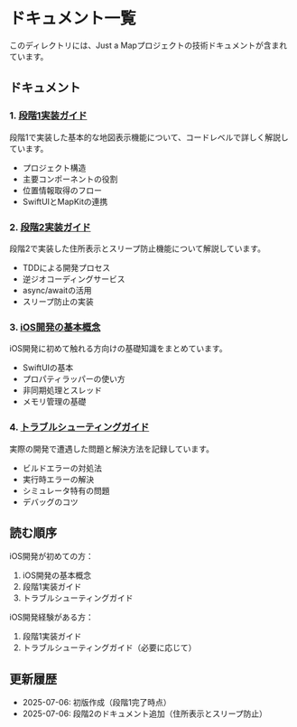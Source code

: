 # ドキュメント一覧

このディレクトリには、Just a Mapプロジェクトの技術ドキュメントが含まれています。

## ドキュメント

### 1. [段階1実装ガイド](stage1-implementation-guide.md)
段階1で実装した基本的な地図表示機能について、コードレベルで詳しく解説しています。
- プロジェクト構造
- 主要コンポーネントの役割
- 位置情報取得のフロー
- SwiftUIとMapKitの連携

### 2. [段階2実装ガイド](stage2-implementation-guide.md)
段階2で実装した住所表示とスリープ防止機能について解説しています。
- TDDによる開発プロセス
- 逆ジオコーディングサービス
- async/awaitの活用
- スリープ防止の実装

### 3. [iOS開発の基本概念](ios-development-basics.md)
iOS開発に初めて触れる方向けの基礎知識をまとめています。
- SwiftUIの基本
- プロパティラッパーの使い方
- 非同期処理とスレッド
- メモリ管理の基礎

### 4. [トラブルシューティングガイド](troubleshooting-guide.md)
実際の開発で遭遇した問題と解決方法を記録しています。
- ビルドエラーの対処法
- 実行時エラーの解決
- シミュレータ特有の問題
- デバッグのコツ

## 読む順序

iOS開発が初めての方：
1. iOS開発の基本概念
2. 段階1実装ガイド
3. トラブルシューティングガイド

iOS開発経験がある方：
1. 段階1実装ガイド
2. トラブルシューティングガイド（必要に応じて）

## 更新履歴

- 2025-07-06: 初版作成（段階1完了時点）
- 2025-07-06: 段階2のドキュメント追加（住所表示とスリープ防止）